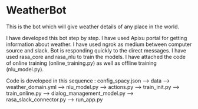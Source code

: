 # WeatherBot
This is the bot which will give weather details of any place in the world.

I have developed this bot step by step. 
I have used Apixu portal for getting information about weather.
I have used ngrok as medium between computer source and slack.
Bot is responding quickly to the direct messages.
I have used rasa_core and rasa_nlu to train the models.
I have attached the code of online training (online_training.py) as well as offline training (nlu_model.py).

Code is developed in this sequence : config_spacy.json --> data --> weather_domain.yml --> nlu_model.py --> actions.py --> train_init.py                                         --> train_online.py --> dialog_management_model.py --> rasa_slack_connector.py --> run_app.py



